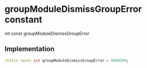 


# groupModuleDismissGroupError constant







int const groupModuleDismissGroupError
  







## Implementation

```dart
static const int groupModuleDismissGroupError = 6000504;
```








